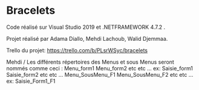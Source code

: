 # Bracelets

Code réalisé sur Visual Studio 2019 et .NETFRAMEWORK 4.7.2 .

Projet réalisé par Adama Diallo, Mehdi Lachoub, Walid Djemmaa.

Trello du projet: https://trello.com/b/PLsrWSyc/bracelets

Mehdi / Les différents répertoires des Menus et sous Menus seront nommés comme ceci : 
       Menu_form1
       Menu_form2
       etc etc ... 
       ex: Saisie_form1
           Saisie_form2 
       	etc etc ... 
       Menu_SousMenu_F1 
       Menu_SousMenu_F2 
       etc etc ... 
       ex: Saisie_Form1_F1
